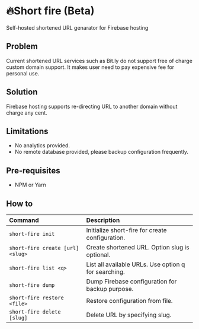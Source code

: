 # 🔥Short fire (Beta)
Self-hosted shortened URL genarator for Firebase hosting

## Problem
Current shortened URL services such as Bit.ly do not support free of charge custom domain support. It makes user need to pay expensive fee for personal use.

## Solution
Firebase hosting supports re-directing URL to another domain without charge any cent. 

## Limitations
- No analytics provided.
- No remote database provided, please backup configuration frequently.

## Pre-requisites
- NPM or Yarn

## How to
 | Command                | Description |
 | :--------------------- |:-------------|
 | `short-fire init`                   | Initialize short-fire for create configuration.
 | `short-fire create [url] <slug> `   | Create shortened URL. Option slug is optional.
 | `short-fire list <q>`               | List all available URLs. Use option q for searching.
 | `short-fire dump`                   | Dump Firebase configuration for backup purpose.
 | `short-fire restore <file>`         | Restore configuration from file.
 | `short-fire delete [slug]`          | Delete URL by specifying slug.
